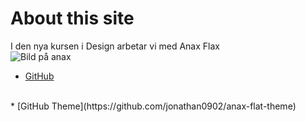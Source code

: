 About this site
==============================================
I den nya kursen i Design arbetar vi med Anax Flax
<br>
![Bild på anax](img/anax.jpg)
<br>
* [GitHub](https://github.com/jonathan0902/Anax-Flat)
<br>
* [GitHub Theme](https://github.com/jonathan0902/anax-flat-theme)
